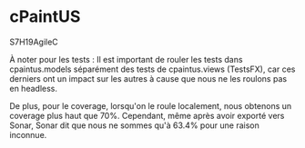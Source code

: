 # cPaintUS
S7H19AgileC

À noter pour les tests : Il est important de rouler les tests dans cpaintus.models séparément des tests de cpaintus.views (TestsFX), car ces derniers ont un impact sur les autres à cause que nous ne les roulons pas en headless.

De plus, pour le coverage, lorsqu'on le roule localement, nous obtenons un coverage plus haut que 70%. Cependant, même après avoir exporté vers Sonar, Sonar dit que nous ne sommes qu'à 63.4% pour une raison inconnue.